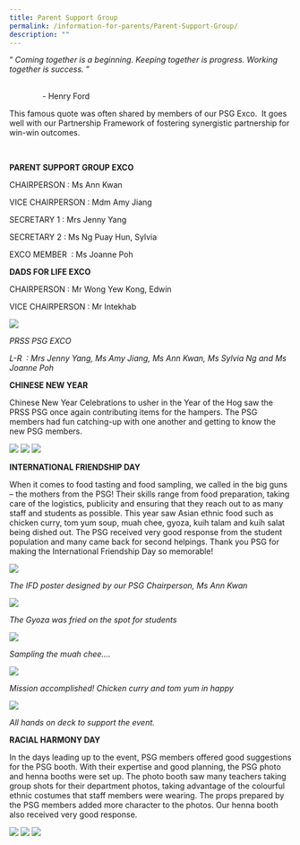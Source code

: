 ```yaml
---
title: Parent Support Group
permalink: /information-for-parents/Parent-Support-Group/
description: ""
---
```

“ _Coming together is a beginning. Keeping together is progress. Working together is success._ ”

                                                                                                                                              - Henry Ford

This famous quote was often shared by members of our PSG Exco.  It goes well with our Partnership Framework of fostering synergistic partnership for win-win outcomes.

   

**PARENT SUPPORT GROUP EXCO**

CHAIRPERSON : Ms Ann Kwan

VICE CHAIRPERSON : Mdm Amy Jiang

SECRETARY 1 : Mrs Jenny Yang

SECRETARY 2 : Ms Ng Puay Hun, Sylvia

EXCO MEMBER  : Ms Joanne Poh


  

**DADS FOR LIFE EXCO**

CHAIRPERSON : Mr Wong Yew Kong, Edwin

VICE CHAIRPERSON : Mr Intekhab

![](/images/PSG%20EXCO%202019.png)

_PRSS PSG EXCO_ 

_L-R  : Mrs Jenny Yang, Ms Amy Jiang, Ms Ann Kwan, Ms Sylvia Ng and Ms Joanne Poh_

  

  

**CHINESE NEW YEAR** 

Chinese New Year Celebrations to usher in the Year of the Hog saw the PRSS PSG once again contributing items for the hampers. The PSG members had fun catching-up with one another and getting to know the new PSG members.

![](/images/CNY-1.png)
![](/images/CNY-2.png)
![](/images/CNY-3.png)

**INTERNATIONAL FRIENDSHIP DAY**

When it comes to food tasting and food sampling, we called in the big guns – the mothers from the PSG! Their skills range from food preparation, taking care of the logistics, publicity and ensuring that they reach out to as many staff and students as possible. This year saw Asian ethnic food such as chicken curry, tom yum soup, muah chee, gyoza, kuih talam and kuih salat being dished out. The PSG received very good response from the student population and many came back for second helpings. Thank you PSG for making the International Friendship Day so memorable!

![](/images/IFD%20poster.png)

_The IFD poster designed by our PSG Chairperson, Ms Ann Kwan_

![](/images/Gyoza.png)

_The Gyoza was fried on the spot for students_

![](/images/Muah%20Chee.png)

_Sampling the muah chee…._

![](/images/Accomplishment.png)

_Mission accomplished! Chicken curry and tom yum in happy_

![](/images/Support%20team.png)

_All hands on deck to support the event._  

  

**RACIAL HARMONY DAY**

In the days leading up to the event, PSG members offered good suggestions for the PSG booth. With their expertise and good planning, the PSG photo and henna booths were set up. The photo booth saw many teachers taking group shots for their department photos, taking advantage of the colourful ethnic costumes that staff members were wearing. The props prepared by the PSG members added more character to the photos. Our henna booth also received very good response.

![](/images/RH-2.png)
![](/images/RH-3.png)
![](/images/RH-4.png)
